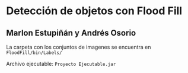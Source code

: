 # Detección de objetos con Flood Fill
## Marlon Estupiñán y Andrés Osorio

La carpeta con los conjuntos de imagenes se encuentra en `FloodFill/bin/Labels/`

Archivo ejecutable:
`Proyecto Ejecutable.jar`
